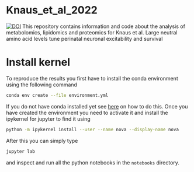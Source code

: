 # Knaus_et_al_2022
[![DOI](https://zenodo.org/badge/568744384.svg)](https://zenodo.org/badge/latestdoi/568744384)
This repository contains information and code about the analysis of metabolomics, lipidomics and proteomics for Knaus et al. Large neutral amino acid levels tune perinatal neuronal excitability and survival

# Install kernel
To reproduce the results you first have to install the conda environment using the following command
```bash
conda env create --file environment.yml
```

If you do not have conda installed yet see [here](https://docs.conda.io/en/latest/miniconda.html) on how to do this. Once you have created the environment you need to activate it and install the ipykernel for jupyter to find it using
```bash
python -m ipykernel install --user --name nova --display-name nova
```

After this you can simply type
```bash
jupyter lab
```

and inspect and run all the python notebooks in the `notebooks` directory.
